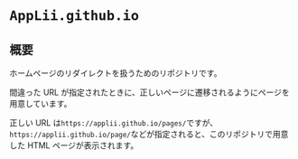 # `AppLii.github.io`

## 概要

ホームページのリダイレクトを扱うためのリポジトリです。

間違った URL が指定されたときに、正しいページに遷移されるようにページを用意しています。

正しい URL は`https://applii.github.io/pages/`ですが、`https://applii.github.io/page/`などが指定されると、このリポジトリで用意した HTML ページが表示されます。
